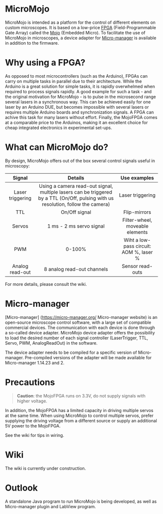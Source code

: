 # MicroMojo

MicroMojo is intended as a platform for the control of different elements on custom microscopes. It is based on a low-price [FPGA](https://en.wikipedia.org/wiki/Field-programmable_gate_array "Wikipedia") (Field-Programmable Gate Array) called the [Mojo](https://embeddedmicro.com/products/mojo-v3 "Mojo V3") (Embedded Micro). To facilitate the use of MicroMojo in microscopes, a device adapter for [Micro-manager](https://micro-manager.org/ "Micro-manager website") is available in addition to the firmware.

# Why using a FPGA?

As opposed to most microcontrollers (such as the Arduino), FPGAs can carry on multiple tasks in parallel due to their architecture. While the Arduino is a great solution for simple tasks, it is rapidly overwhelmed when required to process signals rapidly. A good example for such a task - and the original motivation for MicroMojo - is to pulse in the microsecond range several lasers in a synchronous way. This can be achieved easily for one laser by an Arduino DUE, but becomes impossible with several lasers or requires multiple Arduino boards and synchronization signals. A FPGA can achive this task for many lasers without effort. Finally, the MojoFPGA comes at a comparable price to the Arduinos, making it an excellent choice for cheap integrated electronics in experimental set-ups. 

# What can MicroMojo do?

By design, MicroMojo offers out of the box several control signals useful in microscopy:

| Signal           | Details           | Use examples  |
| :--------------: |:-------------:| :-----:|
| Laser triggering | Using a camera read-out signal, multiple lasers can be triggered by a TTL (On/Off, pulsing with us resolution, follow the camera) | Laser triggering |
| TTL              | On/Off signal      |  Flip-mirrors  |
| Servos           | 1 ms - 2 ms servo signal      | Filter-wheel, moveable elements |
| PWM              | 0-100%      | Wiht a low-pass circuit: AOM %, laser % |
| Analog read-out  | 8 analog read-out channels      | Sensor read-outs |

For more details, please consult the wiki.

# Micro-manager

[Micro-manager] (https://micro-manager.org/ Micro-manager website) is an open-source microscope control software, with a large set of compatible commercial devices. The communication with each device is done through a so-called device adapter. MicroMojo device adapter offers the possibility to load the desired number of each signal controller (LaserTrigger, TTL, Servo, PWM, AnalogReadOut) in the software. 

The device adapter needs to be compiled for a specific version of Micro-manager. Pre-compiled versions of the adapter will be made available for Micro-manager 1.14.23 and 2.

# Precautions

> **Caution**: the MojoFPGA runs on 3.3V, do not supply signals with higher voltage.

In addition, the MojoFPGA has a limited capacity in driving multiple servos at the same time. When using MicroMojo to control multiple servos, prefer supplying the driving voltage from a different source or supply an additional 5V power to the MojoFPGA.

See the wiki for tips in wiring.

# Wiki

The wiki is currently under construction.

# Outlook

A standalone Java program to run MicroMojo is being developed, as well as Micro-manager plugin and LabView program.
